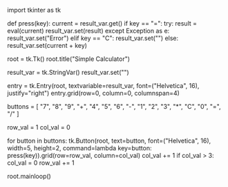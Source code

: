 import tkinter as tk

def press(key):
    current = result_var.get()
    if key == "=":
        try:
            result = eval(current)
            result_var.set(result)
        except Exception as e:
            result_var.set("Error")
    elif key == "C":
        result_var.set("")
    else:
        result_var.set(current + key)

root = tk.Tk()
root.title("Simple Calculator")

result_var = tk.StringVar()
result_var.set("")

entry = tk.Entry(root, textvariable=result_var, font=("Helvetica", 16), justify="right")
entry.grid(row=0, column=0, columnspan=4)

buttons = [
    "7", "8", "9", "+",
    "4", "5", "6", "-",
    "1", "2", "3", "*",
    "C", "0", "=", "/"
]

row_val = 1
col_val = 0

for button in buttons:
    tk.Button(root, text=button, font=("Helvetica", 16), width=5, height=2, command=lambda key=button: press(key)).grid(row=row_val, column=col_val)
    col_val += 1
    if col_val > 3:
        col_val = 0
        row_val += 1

root.mainloop()
